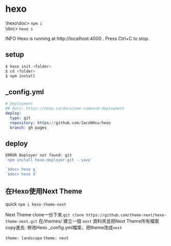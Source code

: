 # hexo

\hexo\doc> `npm i`  
\doc> `hexo s`  

INFO  Hexo is running at http://localhost:4000 . Press Ctrl+C to stop.


## setup

```s
$ hexo init <folder>
$ cd <folder>
$ npm install
```
## _config.yml

```s
# Deployment
## Docs: https://hexo.io/docs/one-command-deployment
deploy:
  type: git
  repository: https://github.com/JacobHsu/hexo
  branch: gh-pages
```

## deploy

```js
ERROR Deployer not found: git
`npm install hexo-deployer-git --save`  

`$doc> hexo g`
`$doc> hexo d`
```

## 在Hexo使用Next Theme

quick `npm i hexo-theme-next`  

Next Theme clone一份下來.`git clone https://github.com/theme-next/hexo-theme-next.git`
在/themes/ 建立一個 `next` 資料夾並把Next Theme所有檔案copy進去.
修改Hexo _config.yml檔案，把theme改成`next`

`theme: landscape`
`theme: next`
